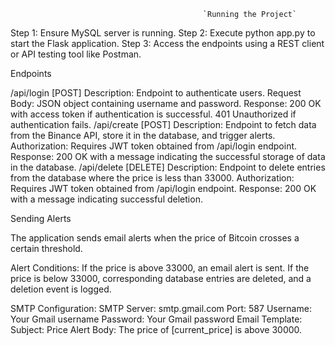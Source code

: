                                                `Running the Project`
Step 1: Ensure MySQL server is running.
Step 2: Execute python app.py to start the Flask application.
Step 3: Access the endpoints using a REST client or API testing tool like Postman.

Endpoints

/api/login [POST]
Description: Endpoint to authenticate users.
Request Body: JSON object containing username and password.
Response:
200 OK with access token if authentication is successful.
401 Unauthorized if authentication fails.
/api/create [POST]
Description: Endpoint to fetch data from the Binance API, store it in the database, and trigger alerts.
Authorization: Requires JWT token obtained from /api/login endpoint.
Response:
200 OK with a message indicating the successful storage of data in the database.
/api/delete [DELETE]
Description: Endpoint to delete entries from the database where the price is less than 33000.
Authorization: Requires JWT token obtained from /api/login endpoint.
Response:
200 OK with a message indicating successful deletion.

Sending Alerts

The application sends email alerts when the price of Bitcoin crosses a certain threshold.

Alert Conditions:
If the price is above 33000, an email alert is sent.
If the price is below 33000, corresponding database entries are deleted, and a deletion event is logged.

SMTP Configuration:
SMTP Server: smtp.gmail.com
Port: 587
Username: Your Gmail username
Password: Your Gmail password
Email Template:
Subject: Price Alert
Body: The price of [current_price] is above 30000.
